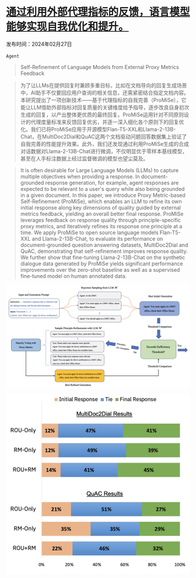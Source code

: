 # [通过利用外部代理指标的反馈，语言模型能够实现自我优化和提升。](https://arxiv.org/abs/2403.00827)

发布时间：2024年02月27日

`Agent`

> Self-Refinement of Language Models from External Proxy Metrics Feedback

> 为了让LLMs在提供回复时兼顾多重目标，比如在文档导向的回复生成场景中，AI助手不仅要回应用户查询的相关信息，还需紧密结合指定文档内容。本研究提出了一项创新技术——基于代理指标的自我完善（ProMiSe），它能让LLM借助外部指标对回复质量的关键维度给予指导，逐步改良自身初次生成的回复，以产出整体更优质的最终回复。ProMiSe运用针对不同原则设计的代理度量标准来反馈回复优劣，并逐一深入细化各个原则下的回复优化。我们已将ProMiSe应用于开源模型Flan-T5-XXL和Llama-2-13B-Chat，在MultiDoc2Dial和QuAC这两个文档驱动问题回答数据集上验证了自我完善的性能提升效果。此外，我们还发现通过利用ProMiSe生成的合成对话数据对Llama-2-13B-Chat进行微调，不仅明显优于零样本基线模型，甚至在人手标注数据上经过监督微调的模型也望尘莫及。

> It is often desirable for Large Language Models (LLMs) to capture multiple objectives when providing a response. In document-grounded response generation, for example, agent responses are expected to be relevant to a user's query while also being grounded in a given document. In this paper, we introduce Proxy Metric-based Self-Refinement (ProMiSe), which enables an LLM to refine its own initial response along key dimensions of quality guided by external metrics feedback, yielding an overall better final response. ProMiSe leverages feedback on response quality through principle-specific proxy metrics, and iteratively refines its response one principle at a time. We apply ProMiSe to open source language models Flan-T5-XXL and Llama-2-13B-Chat, to evaluate its performance on document-grounded question answering datasets, MultiDoc2Dial and QuAC, demonstrating that self-refinement improves response quality. We further show that fine-tuning Llama-2-13B-Chat on the synthetic dialogue data generated by ProMiSe yields significant performance improvements over the zero-shot baseline as well as a supervised fine-tuned model on human annotated data.

![通过利用外部代理指标的反馈，语言模型能够实现自我优化和提升。](../../../paper_images/2403.00827/schematic.png)

![通过利用外部代理指标的反馈，语言模型能够实现自我优化和提升。](../../../paper_images/2403.00827/gpt4-as-a-judge-updated-ppt.png)